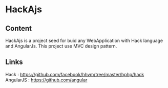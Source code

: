 # HackAjs
         
## Content

HackAjs is a project seed for buid any WebApplication with Hack language and AngularJs. This project use MVC design pattern.

## Links

Hack : https://github.com/facebook/hhvm/tree/master/hphp/hack
AngularJS : https://github.com/angular
